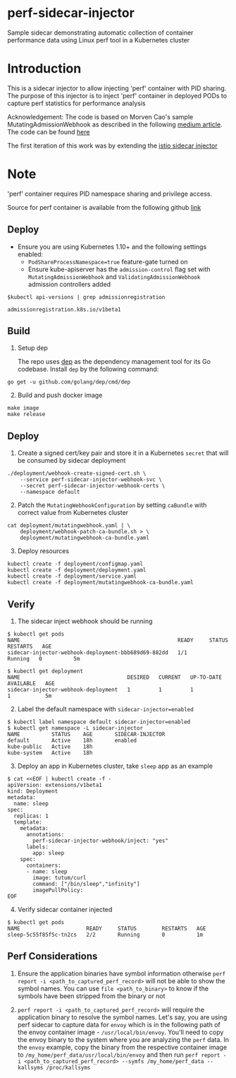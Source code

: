 # perf-sidecar-injector
Sample sidecar demonstrating automatic collection of container performance data using Linux perf tool in a Kubernetes cluster

# Introduction
This is a sidecar injector to allow injecting 'perf' container with PID sharing.<br>
The purpose of this injector is to inject 'perf' container in deployed PODs to capture perf statistics for
performance analysis

Acknowledgement: The code is based on Morven Cao's sample MutatingAdmissionWebhook as described in the following [medium article](https://medium.com/ibm-cloud/diving-into-kubernetes-mutatingadmissionwebhook-6ef3c5695f74). The code can be found [here](https://github.com/morvencao/kube-mutating-webhook-tutorial)

The first iteration of this work was by extending the [istio sidecar injector](https://github.com/bpradipt/istio)

# Note
'perf' container requires PID namespace sharing and privilege access.

Source for perf container is available from the following github [link](https://github.com/bpradipt/perf-container)

## Deploy
- Ensure you are using Kubernetes 1.10+ and the following settings enabled:
  - `PodShareProcessNamespace=true` feature-gate turned on
  - Ensure kube-apiserver has the `admission-control` flag set with `MutatingAdmissionWebhook` and `ValidatingAdmissionWebhook` admission controllers added
```
$kubectl api-versions | grep admissionregistration

admissionregistration.k8s.io/v1beta1
```

## Build

1. Setup dep

   The repo uses [dep](https://github.com/golang/dep) as the dependency management tool for its Go codebase. Install `dep` by the following command:
```
go get -u github.com/golang/dep/cmd/dep
```

2. Build and push docker image
   
```
make image
make release
```

## Deploy

1. Create a signed cert/key pair and store it in a Kubernetes `secret` that will be consumed by sidecar deployment

```
./deployment/webhook-create-signed-cert.sh \
    --service perf-sidecar-injector-webhook-svc \
    --secret perf-sidecar-injector-webhook-certs \
    --namespace default
```

2. Patch the `MutatingWebhookConfiguration` by setting `caBundle` with correct value from Kubernetes cluster
```
cat deployment/mutatingwebhook.yaml | \
    deployment/webhook-patch-ca-bundle.sh > \
    deployment/mutatingwebhook-ca-bundle.yaml
```

3. Deploy resources
```
kubectl create -f deployment/configmap.yaml
kubectl create -f deployment/deployment.yaml
kubectl create -f deployment/service.yaml
kubectl create -f deployment/mutatingwebhook-ca-bundle.yaml
```

## Verify

1. The sidecar inject webhook should be running
```
$ kubectl get pods
NAME                                                  READY     STATUS    RESTARTS   AGE
sidecar-injector-webhook-deployment-bbb689d69-882dd   1/1       Running   0          5m

$ kubectl get deployment
NAME                                  DESIRED   CURRENT   UP-TO-DATE   AVAILABLE   AGE
sidecar-injector-webhook-deployment   1         1         1            1           5m
```

2. Label the default namespace with `sidecar-injector=enabled`
```
$ kubectl label namespace default sidecar-injector=enabled
$ kubectl get namespace -L sidecar-injector
NAME          STATUS    AGE       SIDECAR-INJECTOR
default       Active    18h       enabled
kube-public   Active    18h
kube-system   Active    18h
```

3. Deploy an app in Kubernetes cluster, take `sleep` app as an example
```
$ cat <<EOF | kubectl create -f -
apiVersion: extensions/v1beta1
kind: Deployment
metadata:
  name: sleep
spec:
  replicas: 1
  template:
    metadata:
      annotations:
        perf-sidecar-injector-webhook/inject: "yes"
      labels:
        app: sleep
    spec:
      containers:
      - name: sleep
        image: tutum/curl
        command: ["/bin/sleep","infinity"]
        imagePullPolicy: 
EOF
```

4. Verify sidecar container injected
```
$ kubectl get pods
NAME                     READY     STATUS        RESTARTS   AGE
sleep-5c55f85f5c-tn2cs   2/2       Running       0          1m
```

## Perf Considerations

1. Ensure the application binaries have symbol information otherwise `perf report -i <path_to_captured_perf_record>` will not be able to show the symbol names. You can use `file <path_to_binary>` to know if the symbols have been stripped from the binary or not

2. `perf report -i <path_to_captured_perf_record>` will require the application binary to resolve the symbol names. Let's say, you are using perf sidecar to capture data for `envoy` which is in the following path of the envoy container image - `/usr/local/bin/envoy`. 
You'll need to copy the envoy binary to the system where you are analyzing the `perf` data. In the `envoy` example, copy the binary from the respective container image to `/my_home/perf_data/usr/local/bin/envoy` and then run `perf report -i <path_to_captured_perf_record> --symfs /my_home/perf_data --kallsyms /proc/kallsyms`
